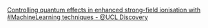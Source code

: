 [Controlling quantum effects in enhanced strong-field ionisation with #MachineLearning techniques - @UCL Discovery ](https://qi.tc/qi/56436)